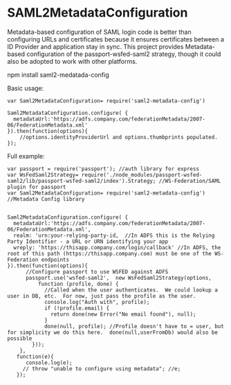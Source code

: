 # SAML2MetadataConfiguration

Metadata-based configuration of SAML login code is better than configuring URLs and certificates because it ensures certificates between a ID Provider and application stay in sync.  This project provides Metadata-based configuration of the passport-wsfed-saml2 strategy, though it could also be adopted to work with other platforms.

npm install saml2-medatada-config

Basic usage:    

    var Saml2MetadataConfiguration= require('saml2-metadata-config') 

    Saml2MetadataConfiguration.configure( {
      metadataUrl:'https://adfs.company.com/federationMetadata/2007-06/FederationMetadata.xml'     
    }).then(function(options){
        //options.identityProviderUrl and options.thumbprints populated.
    });
    
Full example:

    var passport = require('passport'); //auth library for express
    var WsFedSaml2Strategy= require('./node_modules/passport-wsfed-saml2/lib/passport-wsfed-saml2/index').Strategy; //WS-Federation/SAML plugin for passport
    var Saml2MetadataConfiguration= require('saml2-metadata-config') //Metadata Config library


    Saml2MetadataConfiguration.configure( {
      metadataUrl:'https://adfs.company.com/federationMetadata/2007-06/FederationMetadata.xml',
      realm: 'urn:your-relying-party-id,  //In ADFS this is the Relying Party Identifier - a URL or URN identifying your app
      wreply: 'https://thisapp.company.com/login/callback' //In ADFS, the root of this path (https://thisapp.company.com) must be one of the WS-Federation endpoints
    }).then(function(options){
          //Configure passport to use WSFED against ADFS
          passport.use('wsfed-saml2',  new WsFedSaml2Strategy(options,
              function (profile, done) {
                //Called when the user authenticates.  We could lookup a user in DB, etc.  For now, just pass the profile as the user.  
                console.log("Auth with", profile);
                if (!profile.email) {
                  return done(new Error("No email found"), null);
                }
                done(null, profile); //Profile doesn't have to = user, but for simplicity we do this here.  done(null,userFromDb) would also be possible
            }));
        },
       function(e){
          console.log(e);
         // throw "unable to configure using metadata"; //e; 
       });


